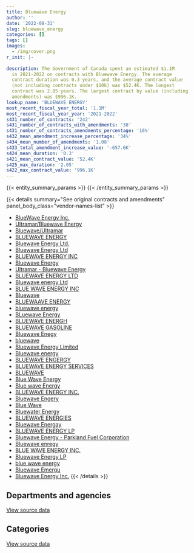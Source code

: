 ```yaml
---
title: Bluewave Energy
author: ''
date: '2022-08-31'
slug: bluewave_energy
categories: []
tags: []
images:
  - /img/cover.png
r_init: |-
  
description: The Government of Canada spent an estimated $1.1M
  in 2021-2022 on contracts with Bluewave Energy. The average
  contract duration was 0.3 years, and the average contract value
  (not including contracts under $10k) was $52.4K. The longest
  contract was 2.05 years. The largest contract by value (including
  amendments) was $996.1K.
lookup_name: 'BLUEWAVE ENERGY'
most_recent_fiscal_year_total: '1.1M'
most_recent_fiscal_year_year: '2021-2022'
s431_number_of_contracts: '242'
s431_number_of_contracts_with_amendments: '38'
s431_number_of_contracts_amendments_percentage: '16%'
s432_mean_amendment_increase_percentage: '34%'
s434_mean_number_of_amendments: '1.08'
s433_total_amendment_increase_value: '-657.6K'
s424_mean_duration: '0.3'
s421_mean_contract_value: '52.4K'
s425_max_duration: '2.05'
s422_max_contract_value: '996.1K'
---
```


<script src="/rmarkdown-libs/htmlwidgets/htmlwidgets.js"></script>
<link href="/rmarkdown-libs/datatables-css/datatables-crosstalk.css" rel="stylesheet" />
<script src="/rmarkdown-libs/datatables-binding/datatables.js"></script>
<script src="/rmarkdown-libs/jquery/jquery-3.6.0.min.js"></script>
<link href="/rmarkdown-libs/dt-core-bootstrap/css/dataTables.bootstrap.min.css" rel="stylesheet" />
<link href="/rmarkdown-libs/dt-core-bootstrap/css/dataTables.bootstrap.extra.css" rel="stylesheet" />
<script src="/rmarkdown-libs/dt-core-bootstrap/js/jquery.dataTables.min.js"></script>
<script src="/rmarkdown-libs/dt-core-bootstrap/js/dataTables.bootstrap.min.js"></script>
<link href="/rmarkdown-libs/crosstalk/css/crosstalk.min.css" rel="stylesheet" />
<script src="/rmarkdown-libs/crosstalk/js/crosstalk.min.js"></script>
<script src="/rmarkdown-libs/htmlwidgets/htmlwidgets.js"></script>
<link href="/rmarkdown-libs/datatables-css/datatables-crosstalk.css" rel="stylesheet" />
<script src="/rmarkdown-libs/datatables-binding/datatables.js"></script>
<script src="/rmarkdown-libs/jquery/jquery-3.6.0.min.js"></script>
<link href="/rmarkdown-libs/dt-core-bootstrap/css/dataTables.bootstrap.min.css" rel="stylesheet" />
<link href="/rmarkdown-libs/dt-core-bootstrap/css/dataTables.bootstrap.extra.css" rel="stylesheet" />
<script src="/rmarkdown-libs/dt-core-bootstrap/js/jquery.dataTables.min.js"></script>
<script src="/rmarkdown-libs/dt-core-bootstrap/js/dataTables.bootstrap.min.js"></script>
<link href="/rmarkdown-libs/crosstalk/css/crosstalk.min.css" rel="stylesheet" />
<script src="/rmarkdown-libs/crosstalk/js/crosstalk.min.js"></script>

{{< entity_summary_params >}}
{{< /entity_summary_params >}}

{{< details summary="See original contracts and amendments" panel_body_class="vendor-names-list" >}}
- [BlueWave Energy Inc.](https://search.open.canada.ca/en/ct/?sort=contract_value_f%20desc&page=1&search_text=%22BlueWave%20Energy%20Inc.%22)
- [Ultramar/Bluewave Energy](https://search.open.canada.ca/en/ct/?sort=contract_value_f%20desc&page=1&search_text=%22Ultramar%2fBluewave%20Energy%22)
- [Bluewave/Ultramar](https://search.open.canada.ca/en/ct/?sort=contract_value_f%20desc&page=1&search_text=%22Bluewave%2fUltramar%22)
- [BLUEWAVE ENERGY](https://search.open.canada.ca/en/ct/?sort=contract_value_f%20desc&page=1&search_text=%22BLUEWAVE%20ENERGY%22)
- [Bluewave Energy Ltd.](https://search.open.canada.ca/en/ct/?sort=contract_value_f%20desc&page=1&search_text=%22Bluewave%20Energy%20Ltd.%22)
- [Bluewave Energy Ltd](https://search.open.canada.ca/en/ct/?sort=contract_value_f%20desc&page=1&search_text=%22Bluewave%20Energy%20Ltd%22)
- [BLUEWAVE ENERGY INC](https://search.open.canada.ca/en/ct/?sort=contract_value_f%20desc&page=1&search_text=%22BLUEWAVE%20ENERGY%20INC%22)
- [Bluewave Energy](https://search.open.canada.ca/en/ct/?sort=contract_value_f%20desc&page=1&search_text=%22Bluewave%20Energy%22)
- [Ultramar - Bluewave Energy](https://search.open.canada.ca/en/ct/?sort=contract_value_f%20desc&page=1&search_text=%22Ultramar%20-%20Bluewave%20Energy%22)
- [BLUEWAVE ENERGY LTD](https://search.open.canada.ca/en/ct/?sort=contract_value_f%20desc&page=1&search_text=%22BLUEWAVE%20ENERGY%20LTD%22)
- [Bluewave energy Ltd](https://search.open.canada.ca/en/ct/?sort=contract_value_f%20desc&page=1&search_text=%22Bluewave%20energy%20Ltd%22)
- [BLUE WAVE ENERGY INC](https://search.open.canada.ca/en/ct/?sort=contract_value_f%20desc&page=1&search_text=%22BLUE%20WAVE%20ENERGY%20INC%22)
- [Bluewave](https://search.open.canada.ca/en/ct/?sort=contract_value_f%20desc&page=1&search_text=%22Bluewave%22)
- [BLUEWAAVE ENERGY](https://search.open.canada.ca/en/ct/?sort=contract_value_f%20desc&page=1&search_text=%22BLUEWAAVE%20ENERGY%22)
- [bluewave energy](https://search.open.canada.ca/en/ct/?sort=contract_value_f%20desc&page=1&search_text=%22bluewave%20energy%22)
- [BLuewave Energy](https://search.open.canada.ca/en/ct/?sort=contract_value_f%20desc&page=1&search_text=%22BLuewave%20Energy%22)
- [BLUEWAVE ENERGH](https://search.open.canada.ca/en/ct/?sort=contract_value_f%20desc&page=1&search_text=%22BLUEWAVE%20ENERGH%22)
- [BLUEWAVE GASOLINE](https://search.open.canada.ca/en/ct/?sort=contract_value_f%20desc&page=1&search_text=%22BLUEWAVE%20GASOLINE%22)
- [Bluewave Enegy](https://search.open.canada.ca/en/ct/?sort=contract_value_f%20desc&page=1&search_text=%22Bluewave%20Enegy%22)
- [bluewave](https://search.open.canada.ca/en/ct/?sort=contract_value_f%20desc&page=1&search_text=%22bluewave%22)
- [Bluewave Energy Limited](https://search.open.canada.ca/en/ct/?sort=contract_value_f%20desc&page=1&search_text=%22Bluewave%20Energy%20Limited%22)
- [Bluewave energy](https://search.open.canada.ca/en/ct/?sort=contract_value_f%20desc&page=1&search_text=%22Bluewave%20energy%22)
- [BLUEWAVE ENGERGY](https://search.open.canada.ca/en/ct/?sort=contract_value_f%20desc&page=1&search_text=%22BLUEWAVE%20ENGERGY%22)
- [BLUEWAVE ENERGY SERVICES](https://search.open.canada.ca/en/ct/?sort=contract_value_f%20desc&page=1&search_text=%22BLUEWAVE%20ENERGY%20SERVICES%22)
- [BLUEWAVE](https://search.open.canada.ca/en/ct/?sort=contract_value_f%20desc&page=1&search_text=%22BLUEWAVE%22)
- [Blue Wave Energy](https://search.open.canada.ca/en/ct/?sort=contract_value_f%20desc&page=1&search_text=%22Blue%20Wave%20Energy%22)
- [Blue wave Energy](https://search.open.canada.ca/en/ct/?sort=contract_value_f%20desc&page=1&search_text=%22Blue%20wave%20Energy%22)
- [BLUEWAVE ENERGY INC.](https://search.open.canada.ca/en/ct/?sort=contract_value_f%20desc&page=1&search_text=%22BLUEWAVE%20ENERGY%20INC.%22)
- [Bluewave Engery](https://search.open.canada.ca/en/ct/?sort=contract_value_f%20desc&page=1&search_text=%22Bluewave%20Engery%22)
- [Blue Wave](https://search.open.canada.ca/en/ct/?sort=contract_value_f%20desc&page=1&search_text=%22Blue%20Wave%22)
- [Bluewater Energy](https://search.open.canada.ca/en/ct/?sort=contract_value_f%20desc&page=1&search_text=%22Bluewater%20Energy%22)
- [BLUEWAVE ENERGIES](https://search.open.canada.ca/en/ct/?sort=contract_value_f%20desc&page=1&search_text=%22BLUEWAVE%20ENERGIES%22)
- [Bluewave Energay](https://search.open.canada.ca/en/ct/?sort=contract_value_f%20desc&page=1&search_text=%22Bluewave%20Energay%22)
- [BLUEWAVE ENERGY LP](https://search.open.canada.ca/en/ct/?sort=contract_value_f%20desc&page=1&search_text=%22BLUEWAVE%20ENERGY%20LP%22)
- [Bluewave Energy - Parkland Fuel Corporation](https://search.open.canada.ca/en/ct/?sort=contract_value_f%20desc&page=1&search_text=%22Bluewave%20Energy%20-%20Parkland%20Fuel%20Corporation%22)
- [Bluewave enregy](https://search.open.canada.ca/en/ct/?sort=contract_value_f%20desc&page=1&search_text=%22Bluewave%20enregy%22)
- [BLUE WAVE ENERGY INC.](https://search.open.canada.ca/en/ct/?sort=contract_value_f%20desc&page=1&search_text=%22BLUE%20WAVE%20ENERGY%20INC.%22)
- [Bluewave Energy LP](https://search.open.canada.ca/en/ct/?sort=contract_value_f%20desc&page=1&search_text=%22Bluewave%20Energy%20LP%22)
- [blue wave energy](https://search.open.canada.ca/en/ct/?sort=contract_value_f%20desc&page=1&search_text=%22blue%20wave%20energy%22)
- [Bluewave Emergu](https://search.open.canada.ca/en/ct/?sort=contract_value_f%20desc&page=1&search_text=%22Bluewave%20Emergu%22)
- [Bluewave Energy Inc.](https://search.open.canada.ca/en/ct/?sort=contract_value_f%20desc&page=1&search_text=%22Bluewave%20Energy%20Inc.%22)
{{< /details >}}

## Departments and agencies

<div id="htmlwidget-1" style="width:100%;height:auto;" class="datatables html-widget"></div>
<script type="application/json" data-for="htmlwidget-1">{"x":{"style":"bootstrap","filter":"none","vertical":false,"data":[["<a href=\"/departments/aafc-aac/\">Agriculture and Agri-Food Canada<\/a>","<a href=\"/departments/csc-scc/\">Correctional Service of Canada<\/a>","<a href=\"/departments/dfo-mpo/\">Fisheries and Oceans Canada<\/a>","<a href=\"/departments/dnd-mdn/\">National Defence<\/a>","<a href=\"/departments/nrc-cnrc/\">National Research Council Canada<\/a>","<a href=\"/departments/rcmp-grc/\">Royal Canadian Mounted Police<\/a>"],[94474.97,165784.5,42220.54,1758019.08,null,414888.11],[19366.03,159285,24205.42,1916617,null,220068.68],[null,null,null,null,null,62806.42],[111562.98,326423.01,null,239813.03,11300,431760.71]],"container":"<table class=\"table table-striped table-hover row-border order-column display\">\n  <thead>\n    <tr>\n      <th>Department<\/th>\n      <th>2018-2019<\/th>\n      <th>2019-2020<\/th>\n      <th>2020-2021<\/th>\n      <th>2021-2022<\/th>\n    <\/tr>\n  <\/thead>\n<\/table>","options":{"order":[[4,"desc"]],"pageLength":10,"autoWidth":true,"columnDefs":[{"targets":1,"render":"function(data, type, row, meta) {\n    return type !== 'display' ? data : DTWidget.formatCurrency(data, \"$\", 2, 3, \",\", \".\", true, null);\n  }"},{"targets":2,"render":"function(data, type, row, meta) {\n    return type !== 'display' ? data : DTWidget.formatCurrency(data, \"$\", 2, 3, \",\", \".\", true, null);\n  }"},{"targets":3,"render":"function(data, type, row, meta) {\n    return type !== 'display' ? data : DTWidget.formatCurrency(data, \"$\", 2, 3, \",\", \".\", true, null);\n  }"},{"targets":4,"render":"function(data, type, row, meta) {\n    return type !== 'display' ? data : DTWidget.formatCurrency(data, \"$\", 2, 3, \",\", \".\", true, null);\n  }"},{"width":"16%","targets":[1,2,3,4]},{"className":"dt-right","targets":[1,2,3,4]}],"orderClasses":false}},"evals":["options.columnDefs.0.render","options.columnDefs.1.render","options.columnDefs.2.render","options.columnDefs.3.render"],"jsHooks":[]}</script>
<p class="text-right">
<a href="https://github.com/GoC-Spending/contracts-data/tree/main/data/out/vendors/bluewave_energy/summary_by_fiscal_year_by_department.csv" class="source-data-link btn btn-link">View source data</a>
</p>

## Categories

<div id="htmlwidget-2" style="width:100%;height:auto;" class="datatables html-widget"></div>
<script type="application/json" data-for="htmlwidget-2">{"x":{"style":"bootstrap","filter":"none","vertical":false,"data":[["<a href=\"/categories/defence/\">Defence<\/a>","<a href=\"/categories/transportation_and_logistics/\">Transportation and logistics<\/a>"],[1758019.08,717368.12],[1916617,422925.13],[null,62806.42],[239813.03,881046.7]],"container":"<table class=\"table table-striped table-hover row-border order-column display\">\n  <thead>\n    <tr>\n      <th>Category<\/th>\n      <th>2018-2019<\/th>\n      <th>2019-2020<\/th>\n      <th>2020-2021<\/th>\n      <th>2021-2022<\/th>\n    <\/tr>\n  <\/thead>\n<\/table>","options":{"order":[[4,"desc"]],"dom":"t","pageLength":30,"autoWidth":true,"columnDefs":[{"targets":1,"render":"function(data, type, row, meta) {\n    return type !== 'display' ? data : DTWidget.formatCurrency(data, \"$\", 2, 3, \",\", \".\", true, null);\n  }"},{"targets":2,"render":"function(data, type, row, meta) {\n    return type !== 'display' ? data : DTWidget.formatCurrency(data, \"$\", 2, 3, \",\", \".\", true, null);\n  }"},{"targets":3,"render":"function(data, type, row, meta) {\n    return type !== 'display' ? data : DTWidget.formatCurrency(data, \"$\", 2, 3, \",\", \".\", true, null);\n  }"},{"targets":4,"render":"function(data, type, row, meta) {\n    return type !== 'display' ? data : DTWidget.formatCurrency(data, \"$\", 2, 3, \",\", \".\", true, null);\n  }"},{"width":"16%","targets":[1,2,3,4]},{"className":"dt-right","targets":[1,2,3,4]}],"orderClasses":false,"lengthMenu":[10,25,30,50,100]}},"evals":["options.columnDefs.0.render","options.columnDefs.1.render","options.columnDefs.2.render","options.columnDefs.3.render"],"jsHooks":[]}</script>
<p class="text-right">
<a href="https://github.com/GoC-Spending/contracts-data/tree/main/data/out/vendors/bluewave_energy/summary_by_fiscal_year_by_category.csv" class="source-data-link btn btn-link">View source data</a>
</p>
